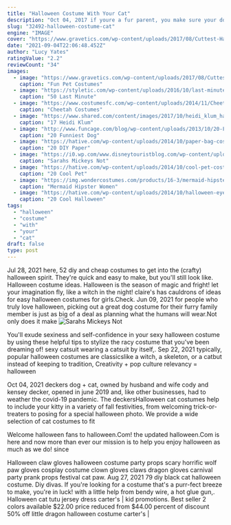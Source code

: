 ```yaml
---
title: "Halloween Costume With Your Cat"
description: "Oct 04, 2017 if youre a fur parent, you make sure your dog is a part of all the essential halloween activities like picking pumpkins, watching scary movies, and going on haunted hayrides."
slug: "32492-halloween-costume-cat"
engine: "IMAGE"
cover: "https://www.gravetics.com/wp-content/uploads/2017/08/Cuttest-Halloween-Cat-Dress.jpg"
date: "2021-09-04T22:06:48.452Z"
author: "Lucy Yates"
ratingValue: "2.2"
reviewCount: "34"
images:
  - image: "https://www.gravetics.com/wp-content/uploads/2017/08/Cuttest-Halloween-Cat-Dress.jpg"
    caption: "Fun Pet Costumes"
  - image: "https://styletic.com/wp-content/uploads/2016/10/last-minute-halloween-costumes/10-last-minute-halloween-costume-ideas-7.jpg"
    caption: "50 Last Minute"
  - image: "https://www.costumesfc.com/wp-content/uploads/2014/11/Cheetah-Costumes-for-Women.jpg"
    caption: "Cheetah Costumes"
  - image: "https://www.shared.com/content/images/2017/10/heidi_klum_halloween_costume_hindu_goddess_trans_NvBQzQNjv4BqvSDfg1RA02RN50mDz5Ks8ya2kVUYY5pmgmc37zVquFM.jpg"
    caption: "17 Heidi Klum"
  - image: "http://www.funcage.com/blog/wp-content/uploads/2013/10/20-Funniest-Dog-Halloween-Costumes-002.jpg"
    caption: "20 Funniest Dog"
  - image: "https://hative.com/wp-content/uploads/2014/10/paper-bag-costume-ideas/4-cat-paper-bag-costume.jpg"
    caption: "20 DIY Paper"
  - image: "https://i0.wp.com/www.disneytouristblog.com/wp-content/uploads/2012/10/DSC_0009-as-Smart-Object-1-copy1.jpg?fit=1024%2C1556&ssl=1"
    caption: "Sarahs Mickeys Not"
  - image: "https://hative.com/wp-content/uploads/2014/10/cool-pet-costumes/9-cool-pet-costumes.jpg"
    caption: "20 Cool Pet"
  - image: "https://img.wondercostumes.com/products/16-3/mermaid-hipster.jpg"
    caption: "Mermaid Hipster Women"
  - image: "https://hative.com/wp-content/uploads/2014/10/halloween-eye-makeup/12-halloween-eye-makeup-ideas.jpg"
    caption: "20 Cool Halloween"
tags:
  - "halloween"
  - "costume"
  - "with"
  - "your"
  - "cat"
draft: false
type: post
---
```


Jul 28, 2021 here, 52 diy and cheap costumes to get into the (crafty) halloween spirit. They're quick and easy to make, but you'll still look like. Halloween costume ideas. Halloween is the season of magic and fright! let your imagination fly, like a witch in the night! claire's has cauldrons of ideas for easy halloween costumes for girls.Check. Jun 09, 2021 for people who truly love halloween, picking out a great dog costume for their furry family member is just as big of a deal as planning what the humans will wear.Not only does it make
![Sarahs Mickeys Not](https://i0.wp.com/www.disneytouristblog.com/wp-content/uploads/2012/10/DSC_0009-as-Smart-Object-1-copy1.jpg?fit=1024%2C1556&ssl=1 "Sarahs Mickeys Not")

You&#39;ll exude sexiness and self-confidence in your sexy halloween costume by using these helpful tips to stylize the racy costume that you&#39;ve been dreaming of! sexy catsuit wearing a catsuit by itself,. Sep 22, 2021 typically, popular halloween costumes are classicslike a witch, a skeleton, or a catbut instead of keeping to tradition,  Creativity + pop culture relevancy = halloween
<!--inArticleAds-->

<!--galleryOne-->

Oct 04, 2021 deckers dog + cat, owned by husband and wife cody and kensey decker, opened in june 2019 and, like other businesses, had to weather the covid-19 pandemic. The deckersHalloween cat costumes help to include your kitty in a variety of fall festivities, from welcoming trick-or-treaters to posing for a special halloween photo. We provide a wide selection of cat costumes to fit
<!--inArticleAds-->

<!--galleryTwo-->

Welcome halloween fans to halloween.Com! the updated halloween.Com is here and now more than ever our mission is to help you enjoy halloween as much as we do! since
<!--galleryThree-->

Halloween claw gloves halloween costume party props scary horrific wolf paw gloves cosplay costume clown gloves claws dragon gloves carnival party prank props festival cat paw. Aug 27, 2021 79 diy black cat halloween costume. Diy divas. If you're looking for a costume that's a purr-fect breeze to make, you're in luck! with a little help from bendy wire, a hot glue gun,. Halloween cat tutu jersey dress carter's | kid promotions. Best seller 2 colors available  $22.00 price reduced from $44.00 percent of discount 50% off little dragon halloween costume carter's |